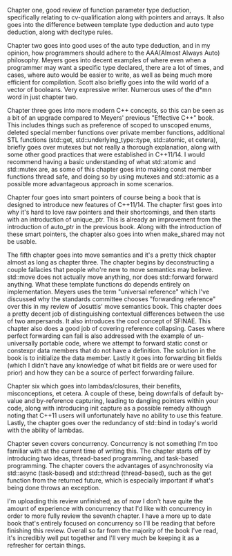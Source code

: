 

Chapter one, good review of function parameter type deduction, specifically relating to cv-qualification along with pointers and arrays. It also goes into the difference between template type deduction and auto type deduction, along with decltype rules.

Chapter two goes into good uses of the auto type deduction, and in my opinion, how programmers should adhere to the AAA(Almost Always Auto) philosophy. Meyers goes into decent examples of where even when a programmer may want a specific type declared, there are a lot of times, and cases, where auto would be easier to write, as well as being much more efficient for compilation. Scott also briefly goes into the wild world of a vector of booleans. Very expressive writer. Numerous uses of the d*mn word in just chapter two.

Chapter three goes into more modern C++ concepts, so this can be seen as a bit of an upgrade compared to Meyers' previous "Effective C++" book. This includes things such as preference of scoped to unscoped enums, deleted special member functions over private member functions, additional STL functions (std::get, std::underlying_type::type, std::atomic, et cetera), briefly goes over mutexes but not really a thorough explanation, along with some other good practices that were established in C++11/14. I would recommend having a basic understanding of what std::atomic and std::mutex are, as some of this chapter goes into making const member functions thread safe, and doing so by using mutexes and std::atomic as a possible more advantageous approach in some scenarios.

Chapter four goes into smart pointers of course being a book that is designed to introduce new features of C++11/14. The chapter first goes into why it's hard to love raw pointers and their shortcomings, and then starts with an introduction of unique_ptr. This is already an improvement from the introduction of auto_ptr in the previous book. Along with the introduction of these smart pointers, the chapter also goes into when make_shared may not be usable.

The fifth chapter goes into move semantics and it's a pretty thick chapter almost as long as chapter three. The chapter begins by deconstructing a couple fallacies that people who're new to move semantics may believe. std::move does not actually move anything, nor does std::forward forward anything. What these template functions do depends entirely on implementation. Meyers uses the term "universal reference" which I've discussed why the standards committee chooses "forwarding reference" over this in my review of Josuttis' move semantics book. This chapter does a pretty decent job of distinguishing contextual differences between the use of two ampersands. It also introduces the cool concept of SFINAE. This chapter also does a good job of covering reference collapsing. Cases where perfect forwarding can fail is also addressed with the example of un-universally portable code, where we attempt to forward static const or constexpr data members that do not have a definition. The solution in the book is to initialize the data member. Lastly it goes into forwarding bit fields (which I didn't have any knowledge of what bit fields are or were used for prior) and how they can be a source of perfect forwarding failure.

Chapter six which goes into lambdas/closures, their benefits, misconceptions, et cetera. A couple of these, being downfalls of default by-value and by-reference capturing, leading to dangling pointers within your code, along with introducing init capture as a possible remedy although noting that C++11 users will unfortunately have no ability to use this feature. Lastly, the chapter goes over the redundancy of std::bind in today's world with the ability of lambdas.

Chapter seven covers concurrency. Concurrency is not something I'm too familiar with at the current time of writing this. The chapter starts off by introducing two ideas, thread-based programming, and task-based programming. The chapter covers the advantages of asynchronosity via std::async (task-based) and std::thread (thread-based), such as the get function from the returned future, which is especially important if what's being done throws an exception.

I'm uploading this review unfinished; as of now I don't have quite the amount of experience with concurrency that I'd like with concurrency in order to more fully review the seventh chapter. I have a more up to date book that's entirely focused on concurrency so I'll be reading that before finishing this review. Overall so far from the majority of the book I've read, it's incredibly well put together and I'll very much be keeping it as a refresher for certain things.
